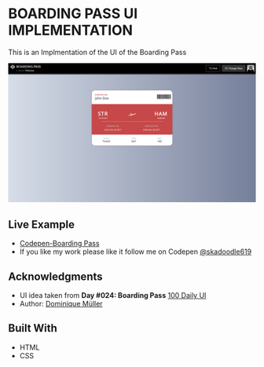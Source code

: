 # BOARDING PASS UI IMPLEMENTATION

This is an Implmentation of the UI of the Boarding Pass 

<p>
    <img src="sc1.png">
</p>

## Live Example

* [Codepen-Boarding Pass](https://codepen.io/skadoodle619/full/bRpZgw)
* If you like my work please like it follow me on Codepen [@skadoodle619](https://codepen.io/skadoodle619/)

## Acknowledgments

* UI idea taken from **Day #024: Boarding Pass** [100 Daily UI](https://www.behance.net/gallery/30679107/Daily-UI-(dailyui))
* Author: [Dominique Müller](https://www.behance.net/theDomiMueller)


## Built With

* HTML
* CSS

